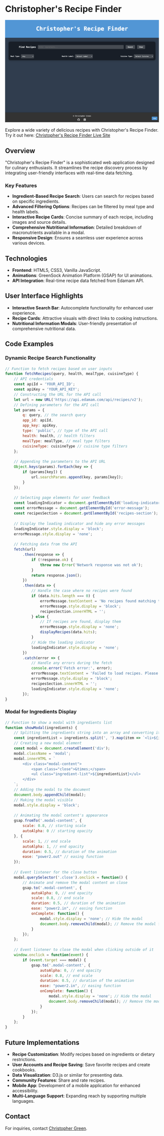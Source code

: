 # Christopher's Recipe Finder

![Christopher's Recipe Finder Interface](./homepage.png)

Explore a wide variety of delicious recipes with Christopher's Recipe Finder. Try it out here: [Christopher's Recipe Finder Live Site](https://cgreen66.github.io/RecipeFinder/)

## Overview
"Christopher's Recipe Finder" is a sophisticated web application designed for culinary enthusiasts. It streamlines the recipe discovery process by integrating user-friendly interfaces with real-time data fetching.

### Key Features
- **Ingredient-Based Recipe Search**: Users can search for recipes based on specific ingredients.
- **Advanced Filtering Options**: Recipes can be filtered by meal type and health labels.
- **Interactive Recipe Cards**: Concise summary of each recipe, including images and source details.
- **Comprehensive Nutritional Information**: Detailed breakdown of macronutrients available in a modal.
- **Responsive Design**: Ensures a seamless user experience across various devices.

## Technologies
- **Frontend**: HTML5, CSS3, Vanilla JavaScript.
- **Animations**: GreenSock Animation Platform (GSAP) for UI animations.
- **API Integration**: Real-time recipe data fetched from Edamam API.

## User Interface Highlights
- **Interactive Search Bar**: Autocomplete functionality for enhanced user experience.
- **Recipe Cards**: Attractive visuals with direct links to cooking instructions.
- **Nutritional Information Modals**: User-friendly presentation of comprehensive nutritional data.

## Code Examples

### Dynamic Recipe Search Functionality
```javascript
// Function to fetch recipes based on user inputs
function fetchRecipes(query, health, mealType, cuisineType) {
    // API credentials
    const apiId = 'YOUR_API_ID';
    const apiKey = 'YOUR_API_KEY';
    // Constructing the URL for the API call
    let url = new URL('https://api.edamam.com/api/recipes/v2');
    // Defining parameters for the API call
    let params = {
        q: query, // the search query
        app_id: apiId,
        app_key: apiKey,
        type: 'public', // type of the API call
        health: health, // health filters
        mealType: mealType, // meal type filters
        cuisineType: cuisineType // cuisine type filters
    };

    // Appending the parameters to the API URL
    Object.keys(params).forEach(key => {
        if (params[key]) {
            url.searchParams.append(key, params[key]);
        }
    });

    // Selecting page elements for user feedback
    const loadingIndicator = document.getElementById('loading-indicator');
    const errorMessage = document.getElementById('error-message');
    const recipesSection = document.getElementById('recipes-section');

    // Display the loading indicator and hide any error messages
    loadingIndicator.style.display = 'block';
    errorMessage.style.display = 'none';

    // Fetching data from the API
    fetch(url)
        .then(response => {
            if (!response.ok) {
                throw new Error('Network response was not ok');
            }
            return response.json();
        })
        .then(data => {
            // Handle the case where no recipes were found
            if (data.hits.length === 0) {
                errorMessage.textContent = 'No recipes found matching the criteria.';
                errorMessage.style.display = 'block';
                recipesSection.innerHTML = '';
            } else {
                // If recipes are found, display them
                errorMessage.style.display = 'none';
                displayRecipes(data.hits);
            }
            // Hide the loading indicator
            loadingIndicator.style.display = 'none';
        })
        .catch(error => {
            // Handle any errors during the fetch
            console.error('Fetch error:', error);
            errorMessage.textContent = 'Failed to load recipes. Please try again.';
            errorMessage.style.display = 'block';
            recipesSection.innerHTML = '';
            loadingIndicator.style.display = 'none';
        });
}
```

### Modal for Ingredients Display
```javascript
// Function to show a modal with ingredients list
function showModal(ingredients) {
    // Splitting the ingredients string into an array and converting it into list items
    const ingredientList = ingredients.split(', ').map(item => `<li>${item}</li>`).join('');
    // Creating a new modal element
    const modal = document.createElement('div');
    modal.className = 'modal';
    modal.innerHTML = `
        <div class="modal-content">
            <span class="close">&times;</span>
            <ul class="ingredient-list">${ingredientList}</ul>
        </div>
    `;
    // Adding the modal to the document
    document.body.appendChild(modal);
    // Making the modal visible
    modal.style.display = 'block'; 

    // Animating the modal content's appearance
    gsap.fromTo('.modal-content', {
        scale: 0.8, // starting scale
        autoAlpha: 0 // starting opacity
    }, {
        scale: 1, // end scale
        autoAlpha: 1, // end opacity
        duration: 0.5, // duration of the animation
        ease: "power2.out" // easing function
    });

    // Event listener for the close button
    modal.querySelector('.close').onclick = function() {
        // Animate and remove the modal content on close
        gsap.to('.modal-content', {
            autoAlpha: 0, // end opacity
            scale: 0.8, // end scale
            duration: 0.5, // duration of the animation
            ease: "power2.in", // easing function
            onComplete: function() {
                modal.style.display = 'none'; // Hide the modal
                document.body.removeChild(modal); // Remove the modal from the DOM
            }
        });
    };

    // Event listener to close the modal when clicking outside of it
    window.onclick = function(event) {
        if (event.target === modal) {
            gsap.to('.modal-content', {
                autoAlpha: 0, // end opacity
                scale: 0.8, // end scale
                duration: 0.5, // duration of the animation
                ease: "power2.in", // easing function
                onComplete: function() {
                    modal.style.display = 'none'; // Hide the modal
                    document.body.removeChild(modal); // Remove the modal from the DOM
                }
            });
        }
    };
}
```

## Future Implementations

- **Recipe Customization**: Modify recipes based on ingredients or dietary restrictions.
- **User Accounts and Recipe Saving**: Save favorite recipes and create cookbooks.
- **Data Visualization**: D3.js or similar for presenting data.
- **Community Features**: Share and rate recipes.
- **Mobile App**: Development of a mobile application for enhanced accessibility.
- **Multi-Language Support**: Expanding reach by supporting multiple languages.

## Contact

For inquiries, contact [Christopher Green](<christophergreennyc@gmail.com>).
